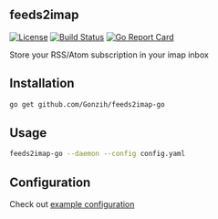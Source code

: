 ## feeds2imap
[![License](http://img.shields.io/:license-mit-blue.svg)](https://github.com/Gonzih/feeds2imap.clj/blob/master/LICENSE.md)
[![Build Status](https://travis-ci.org/Gonzih/feeds2imap-go.svg?branch=master)](https://travis-ci.org/Gonzih/feeds2imap-go)
[![Go Report Card](https://goreportcard.com/badge/github.com/Gonzih/feeds2imap-go)](https://goreportcard.com/report/github.com/Gonzih/feeds2imap-go)

Store your RSS/Atom subscription in your imap inbox

## Installation

```bash
go get github.com/Gonzih/feeds2imap-go
```

## Usage

```bash
feeds2imap-go --daemon --config config.yaml
```

## Configuration

Check out [example configuration](https://github.com/Gonzih/feeds2imap-go/blob/master/config.example.yaml)
